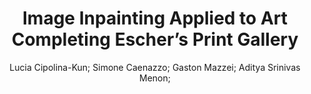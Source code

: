 ---
paperId: 19
author: Lucia Cipolina-Kun; Simone Caenazzo; Gaston Mazzei; Aditya Srinivas Menon;
title: Image Inpainting Applied to Art Completing Escher’s Print Gallery
pdf: paper_19.pdf
poster: poster_19.png
pitch: https://slideslive.com/38962868/machine-learning-for-art-reconstruction-eschers-print-gallery?ref=account-folder-87716-folders
type: Oral
topic: computer vision
category: Extended Abstract
link: --
conference: icml
year: 2021
tags: icml-2021
---